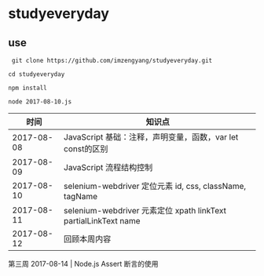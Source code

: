 # studyeveryday
## use
` git clone https://github.com/imzengyang/studyeveryday.git`

`cd studyeveryday`

`npm install`  

`node 2017-08-10.js`


|时间|知识点| 
|--|--|
2017-08-08 | JavaScript 基础：注释，声明变量，函数，var let const的区别
2017-08-09 | JavaScript 流程结构控制
2017-08-10 | selenium-webdriver 定位元素 id, css, className, tagName
2017-08-11 | selenium-webdriver 元素定位 xpath linkText partialLinkText name
2017-08-12 | 回顾本周内容
第三周
2017-08-14 | Node.js Assert 断言的使用